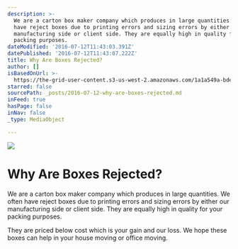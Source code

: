 ```yaml
---
description: >-
  We are a carton box maker company which produces in large quantities. We often
  have reject boxes due to printing errors and sizing errors by either our
  manufacturing side or client side. They are equally high in quality for your
  packing purposes.
dateModified: '2016-07-12T11:43:03.391Z'
datePublished: '2016-07-12T11:43:07.222Z'
title: Why Are Boxes Rejected?
author: []
isBasedOnUrl: >-
  https://the-grid-user-content.s3-us-west-2.amazonaws.com/1a1a549a-bde2-4eb4-82ea-8068019f4c4d.jpg
starred: false
sourcePath: _posts/2016-07-12-why-are-boxes-rejected.md
inFeed: true
hasPage: false
inNav: false
_type: MediaObject

---
```

![](https://the-grid-user-content.s3-us-west-2.amazonaws.com/1a1a549a-bde2-4eb4-82ea-8068019f4c4d.jpg)

# Why Are Boxes Rejected?

We are a carton box maker company which produces in large quantities. We often have reject boxes due to printing errors and sizing errors by either our manufacturing side or client side. They are equally high in quality for your packing purposes.

They are priced below cost which is your gain and our loss. We hope these boxes can help in your house moving or office moving.